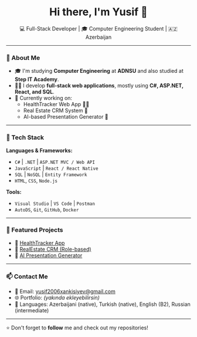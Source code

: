 <h1 align="center">Hi there, I'm Yusif 👋</h1>

<p align="center">
  💻 Full-Stack Developer | 🎓 Computer Engineering Student | 🇦🇿 Azerbaijan
</p>

---

### 💼 About Me

- 🎓 I'm studying **Computer Engineering** at **ADNSU** and also studied at **Step IT Academy**.
- 👨‍💻 I develop **full-stack web applications**, mostly using **C#, ASP.NET, React, and SQL**.
- 🚀 Currently working on:
  - HealthTracker Web App 🏃‍♂️
  - Real Estate CRM System 🏡
  - AI-based Presentation Generator 🎤

---

### 🔧 Tech Stack

**Languages & Frameworks:**
- `C#` | `.NET` | `ASP.NET MVC / Web API`
- `JavaScript` | `React / React Native`
- `SQL` | `NoSQL` | `Entity Framework`
- `HTML`, `CSS`, `Node.js`

**Tools:**
- `Visual Studio` | `VS Code` | `Postman`
- `AutoDS`, `Git`, `GitHub`, `Docker`

---

### 📌 Featured Projects

- 🔗 [HealthTracker App](https://github.com/XankisiyevYusif/Health-Tracker)
- 🔗 [RealEstate CRM (Role-based)](https://github.com/yusifxankisiyev/RealEstateCRM)
- 🔗 [AI Presentation Generator](https://github.com/yusifxankisiyev/AI-Presentation-Tool)

---

### 📫 Contact Me

- 📧 Email: yusif2006xankisiyev@gmail.com  
- 🌐 Portfolio: *(yakında ekleyebilirsin)*  
- 🧠 Languages: Azerbaijani (native), Turkish (native), English (B2), Russian (intermediate)

---

⭐️ Don't forget to **follow** me and check out my repositories!
